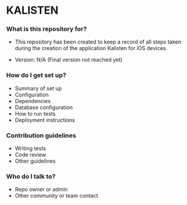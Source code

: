 # KALISTEN #

### What is this repository for? ###

* This repository has been created to keep a record of all steps taken 
  during the creation of the application Kalisten for iOS devices.

* Version: N/A (Final version not reached yet)

### How do I get set up? ###

* Summary of set up
* Configuration
* Dependencies
* Database configuration
* How to run tests
* Deployment instructions

### Contribution guidelines ###

* Writing tests
* Code review
* Other guidelines

### Who do I talk to? ###

* Repo owner or admin
* Other community or team contact